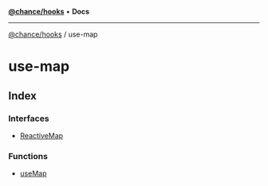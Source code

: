 [**@chance/hooks**](../README.md) • **Docs**

***

[@chance/hooks](../modules.md) / use-map

# use-map

## Index

### Interfaces

- [ReactiveMap](interfaces/ReactiveMap.md)

### Functions

- [useMap](functions/useMap.md)
